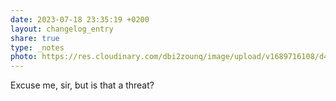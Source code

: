 ```yaml
---
date: 2023-07-18 23:35:19 +0200
layout: changelog_entry
share: true
type: _notes
photo: https://res.cloudinary.com/dbi2zounq/image/upload/v1689716108/d4fh9gzt47urtbzdahes.jpg
---
```

Excuse me, sir, but is that a threat?

